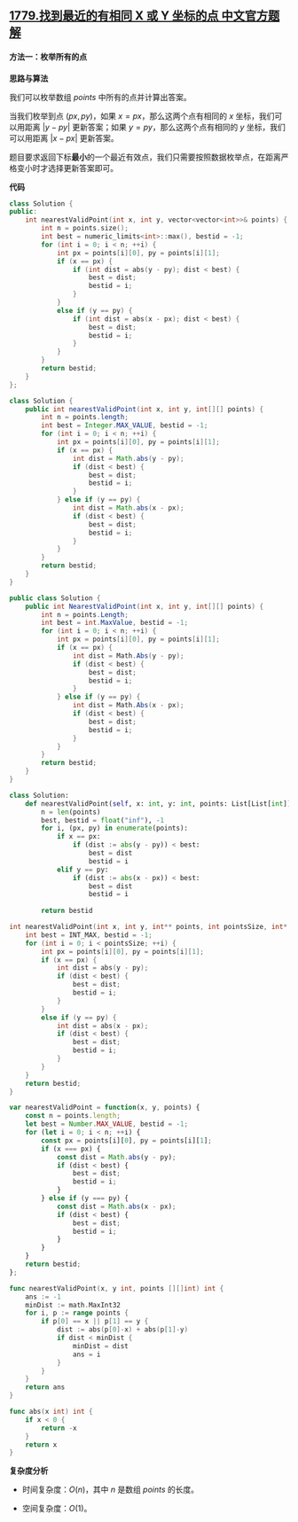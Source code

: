## [1779.找到最近的有相同 X 或 Y 坐标的点 中文官方题解](https://leetcode.cn/problems/find-nearest-point-that-has-the-same-x-or-y-coordinate/solutions/100000/zhao-dao-zui-jin-de-you-xiang-tong-x-huo-x900)

#### 方法一：枚举所有的点

**思路与算法**

我们可以枚举数组 $\textit{points}$ 中所有的点并计算出答案。

当我们枚举到点 $(\textit{px}, \textit{py})$，如果 $x=\textit{px}$，那么这两个点有相同的 $x$ 坐标，我们可以用距离 $|y - \textit{py}|$ 更新答案；如果 $y=\textit{py}$，那么这两个点有相同的 $y$ 坐标，我们可以用距离 $|x - \textit{px}|$ 更新答案。

题目要求返回下标**最小**的一个最近有效点，我们只需要按照数据枚举点，在距离严格变小时才选择更新答案即可。

**代码**

```C++ [sol1-C++]
class Solution {
public:
    int nearestValidPoint(int x, int y, vector<vector<int>>& points) {
        int n = points.size();
        int best = numeric_limits<int>::max(), bestid = -1;
        for (int i = 0; i < n; ++i) {
            int px = points[i][0], py = points[i][1];
            if (x == px) {
                if (int dist = abs(y - py); dist < best) {
                    best = dist;
                    bestid = i;
                }
            }
            else if (y == py) {
                if (int dist = abs(x - px); dist < best) {
                    best = dist;
                    bestid = i;
                }
            }
        }
        return bestid;
    }
};
```

```Java [sol1-Java]
class Solution {
    public int nearestValidPoint(int x, int y, int[][] points) {
        int n = points.length;
        int best = Integer.MAX_VALUE, bestid = -1;
        for (int i = 0; i < n; ++i) {
            int px = points[i][0], py = points[i][1];
            if (x == px) {
                int dist = Math.abs(y - py);
                if (dist < best) {
                    best = dist;
                    bestid = i;
                }
            } else if (y == py) {
                int dist = Math.abs(x - px);
                if (dist < best) {
                    best = dist;
                    bestid = i;
                }
            }
        }
        return bestid;
    }
}
```

```C# [sol1-C#]
public class Solution {
    public int NearestValidPoint(int x, int y, int[][] points) {
        int n = points.Length;
        int best = int.MaxValue, bestid = -1;
        for (int i = 0; i < n; ++i) {
            int px = points[i][0], py = points[i][1];
            if (x == px) {
                int dist = Math.Abs(y - py);
                if (dist < best) {
                    best = dist;
                    bestid = i;
                }
            } else if (y == py) {
                int dist = Math.Abs(x - px);
                if (dist < best) {
                    best = dist;
                    bestid = i;
                }
            }
        }
        return bestid;
    }
}
```

```Python [sol1-Python3]
class Solution:
    def nearestValidPoint(self, x: int, y: int, points: List[List[int]]) -> int:
        n = len(points)
        best, bestid = float("inf"), -1
        for i, (px, py) in enumerate(points):
            if x == px:
                if (dist := abs(y - py)) < best:
                    best = dist
                    bestid = i
            elif y == py:
                if (dist := abs(x - px)) < best:
                    best = dist
                    bestid = i
        
        return bestid
```

```C [sol1-C]
int nearestValidPoint(int x, int y, int** points, int pointsSize, int* pointsColSize) {
    int best = INT_MAX, bestid = -1;
    for (int i = 0; i < pointsSize; ++i) {
        int px = points[i][0], py = points[i][1];
        if (x == px) {
            int dist = abs(y - py);
            if (dist < best) {
                best = dist;
                bestid = i;
            }
        }
        else if (y == py) {
            int dist = abs(x - px);
            if (dist < best) {
                best = dist;
                bestid = i;
            }
        }
    }
    return bestid;
}
```

```JavaScript [sol1-JavaScript]
var nearestValidPoint = function(x, y, points) {
    const n = points.length;
    let best = Number.MAX_VALUE, bestid = -1;
    for (let i = 0; i < n; ++i) {
        const px = points[i][0], py = points[i][1];
        if (x === px) {
            const dist = Math.abs(y - py);
            if (dist < best) {
                best = dist;
                bestid = i;
            }
        } else if (y === py) {
            const dist = Math.abs(x - px);
            if (dist < best) {
                best = dist;
                bestid = i;
            }
        }
    }
    return bestid;
};
```

```go [sol1-Golang]
func nearestValidPoint(x, y int, points [][]int) int {
    ans := -1
    minDist := math.MaxInt32
    for i, p := range points {
        if p[0] == x || p[1] == y {
            dist := abs(p[0]-x) + abs(p[1]-y)
            if dist < minDist {
                minDist = dist
                ans = i
            }
        }
    }
    return ans
}

func abs(x int) int {
    if x < 0 {
        return -x
    }
    return x
}
```

**复杂度分析**

- 时间复杂度：$O(n)$，其中 $n$ 是数组 $\textit{points}$ 的长度。

- 空间复杂度：$O(1)$。